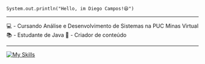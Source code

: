 <code>System.out.println("Hello, im Diego Campos!😆")</code>

<hr>

💻 - Cursando Análise e Desenvolvimento de Sistemas na PUC Minas Virtual
📚 - Estudante de Java
🎥 - Criador de conteúdo 

<hr>

[![My Skills](https://skillicons.dev/icons?i=java,kotlin,spring,mysql,mongodb)](https://skillicons.dev)
